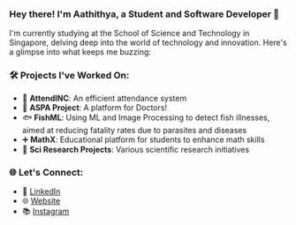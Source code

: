 ### Hey there! I'm Aathithya, a Student and Software Developer 🚀

I'm currently studying at the School of Science and Technology in Singapore, delving deep into the world of technology and innovation. Here's a glimpse into what keeps me buzzing:

### 🛠️ Projects I've Worked On:
- 📝 **AttendINC**: An efficient attendance system
- 🌱 **ASPA Project**: A platform for Doctors!
- 🐟 **FishML**: Using ML and Image Processing to detect fish illnesses, aimed at reducing fatality rates due to parasites and diseases
- ➕ **MathX**: Educational platform for students to enhance math skills
- 🔬 **Sci Research Projects**: Various scientific research initiatives

### 🌐 Let's Connect:
- 📌 [LinkedIn](https://www.linkedin.com/in/aathithya-j)
- 🌐 [Website](https://aathithya.vercel.app)
- 📚 [Instagram](https://www.instagram.com/aathithya.j/)

